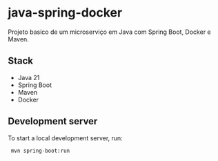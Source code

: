 # java-spring-docker
Projeto basico de um microserviço em Java com Spring Boot, Docker e Maven.

## Stack
- Java 21
- Spring Boot
- Maven
- Docker

## Development server
To start a local development server, run:

```bash
 mvn spring-boot:run
```

